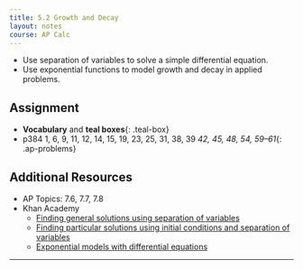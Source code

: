 ```yaml
---
title: 5.2 Growth and Decay
layout: notes
course: AP Calc
---
```


- Use separation of variables to solve a simple differential equation.
- Use exponential functions to model growth and decay in applied problems.

## Assignment

- **Vocabulary** and **teal boxes**{: .teal-box}
- p384 1, 6, 9, 11, 12, 14, 15, 19, 23, 25, 31, 38, 39 *42, 45, 48, 54, 59–61*{: .ap-problems}

## Additional Resources

- AP Topics: 7.6, 7.7, 7.8
- Khan Academy
  - [Finding general solutions using separation of variables](https://www.khanacademy.org/math/ap-calculus-ab/ab-differential-equations-new/ab-7-6/v/separable-differential-equations-introduction)
  - [Finding particular solutions using initial conditions and separation of variables](https://www.khanacademy.org/math/ap-calculus-ab/ab-differential-equations-new/ab-7-7/v/finding-constant-of-integration-rational)
  - [Exponential models with differential equations](https://www.khanacademy.org/math/ap-calculus-ab/ab-differential-equations-new/ab-7-8/v/modeling-population-with-simple-differential-equation)

---
